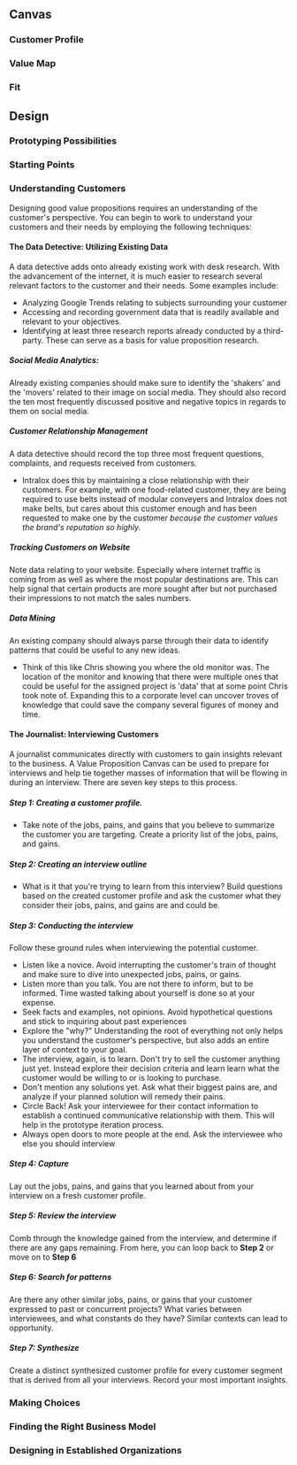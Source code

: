 ## Canvas
### Customer Profile
### Value Map
### Fit

## Design
### Prototyping Possibilities
### Starting Points
### Understanding Customers
Designing good value propositions requires an understanding of the customer's perspective. You can begin to work to understand your customers and their needs by employing the following techniques:
#### The Data Detective: Utilizing Existing Data
A data detective adds onto already existing work with desk research. With the advancement of the internet, it is much easier to research several relevant factors to the customer and their needs. Some examples include:
- Analyzing Google Trends relating to subjects surrounding your customer
- Accessing and recording government data that is readily available and relevant to your objectives.
- Identifying at least three research reports already conducted by a third-party. These can serve as a basis for value proposition research.
##### Social Media Analytics:
Already existing companies should make sure to identify the 'shakers' and the 'movers' related to their image on social media. They should also record the ten most frequently discussed positive and negative topics in regards to them on social media.
##### Customer Relationship Management
A data detective should record the top three most frequent questions, complaints, and requests received from customers.
- Intralox does this by maintaining a close relationship with their customers. For example, with one food-related customer, they are being required to use belts instead of modular conveyers and Intralox does not make belts, but cares about this customer enough and has been requested to make one by the customer *because the customer values the brand's reputation so highly.*
##### Tracking Customers on Website
Note data relating to your website. Especially where internet traffic is coming from as well as where the most popular destinations are. This can help signal that certain products are more sought after but not purchased their impressions to not match the sales numbers.
##### Data Mining
An existing company should always parse through their data to identify patterns that could be useful to any new ideas.
- Think of this like Chris showing you where the old monitor was. The location of the monitor and knowing that there were multiple ones that could be useful for the assigned project is 'data' that at some point Chris took note of. Expanding this to a corporate level can uncover troves of knowledge that could save the company several figures of money and time.

#### The Journalist: Interviewing Customers
A journalist communicates directly with customers to gain insights relevant to the business. A Value Proposition Canvas can be used to prepare for interviews and help tie together masses of information that will be flowing in during an interview. There are seven key steps to this process.

##### Step 1: Creating a customer profile.
- Take note of the jobs, pains, and gains that you believe to summarize the customer you are targeting. Create a priority list of the jobs, pains, and gains.
##### Step 2: Creating an interview outline
- What is it that you're trying to learn from this interview? Build questions based on the created customer profile and ask the customer what they consider their jobs, pains, and gains are and could be.
##### Step 3: Conducting the interview
Follow these ground rules when interviewing the potential customer.
- Listen like a novice. Avoid interrupting the customer's train of thought and make sure to dive into unexpected jobs, pains, or gains.
- Listen more than you talk. You are not there to inform, but to be informed. Time wasted talking about yourself is done so at your expense.
- Seek facts and examples, not opinions. Avoid hypothetical questions and stick to inquiring about past experiences
- Explore the "why?" Understanding the root of everything not only helps you understand the customer's perspective, but also adds an entire layer of context to your goal.
- The interview, again, is to learn. Don't try to sell the customer anything just yet. Instead explore their decision criteria and learn learn what the customer would be willing to or is looking to purchase.
- Don't mention any solutions yet. Ask what their biggest pains are, and analyze if your planned solution will remedy their pains.
- Circle Back! Ask your interviewee for their contact information to establish a continued communicative relationship with them. This will help in the prototype iteration process.
- Always open doors to more people at the end. Ask the interviewee who else you should interview
##### Step 4: Capture
Lay out the jobs, pains, and gains that you learned about from your interview on a fresh customer profile. 

##### Step 5: Review the interview
Comb through the knowledge gained from the interview, and determine if there are any gaps remaining. From here, you can loop back to **Step 2** or move on to **Step 6**

##### Step 6: Search for patterns
Are there any other similar jobs, pains, or gains that your customer expressed to past or concurrent projects? What varies between interviewees, and what constants do they have? Similar contexts can lead to opportunity.

##### Step 7: Synthesize
Create a distinct synthesized customer profile for every customer segment that is derived from all your interviews. Record your most important insights. 

### Making Choices
### Finding the Right Business Model
### Designing in Established Organizations
